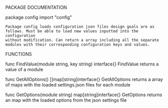 PACKAGE DOCUMENTATION

package config
    import "config"

    Package config loads configuration json files design goals are as
    follows. Must be able to load new values inputted into the configuration
    without modification. Can return a array including all the separate
    modules with their corresponding configuration keys and values.

FUNCTIONS

func FindValue(module string, key string) interface{}
    FindValue returns a value of a module

func GetAllOptions() []map[string]interface{}
    GetAllOptions returns a array of maps with the loaded settings.json
    files for each module

func GetOptions(module string) map[string]interface{}
    GetOptions returns an map with the loaded options from the json settings
    file
